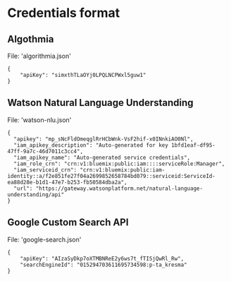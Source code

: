 # Credentials format


## Algothmia

File: 'algorithmia.json'
```
{
	"apiKey": "simxthTLaOYj0LPQLNCPWxl5guw1"
}
```


## Watson Natural Language Understanding

File: 'watson-nlu.json'
```
{
  "apikey": "mp_sNcFldOmeqglRrHCbWnk-VsF2hif-x0INnkiAO0Nl",
  "iam_apikey_description": "Auto-generated for key 1bfd1eaf-df95-47ff-9a7c-46d7011c3cc4",
  "iam_apikey_name": "Auto-generated service credentials",
  "iam_role_crn": "crn:v1:bluemix:public:iam::::serviceRole:Manager",
  "iam_serviceid_crn": "crn:v1:bluemix:public:iam-identity::a/f2e851fe27f04a2699852658784bd079::serviceid:ServiceId-ea88d28e-b1d1-47e7-b253-fb50584dba2a",
  "url": "https://gateway.watsonplatform.net/natural-language-understanding/api"
}
```

## Google Custom Search API

File: 'google-search.json'
```
{
	"apiKey": "AIzaSyDkp7oXTMBNReE2y6ws7t_fTISjQwRl_Rw",
	"searchEngineId": "015294703611695734598:p-ta_kresma"
}
```